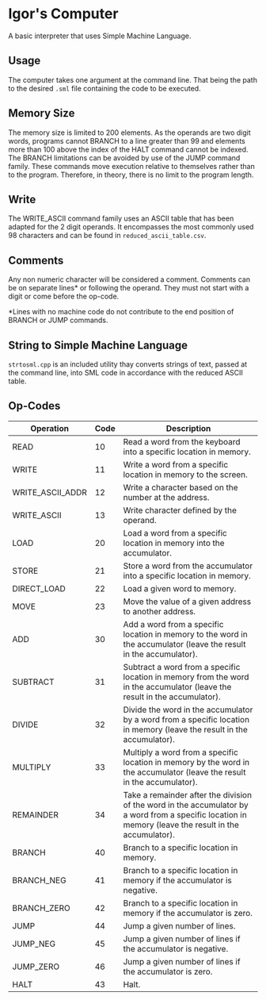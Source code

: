 # Igor's Computer

A basic interpreter that uses Simple Machine Language.

## Usage

The computer takes one argument at the command line.  That being the path to the desired `.sml` file containing the code to be executed.

## Memory Size

The memory size is limited to 200 elements.  As the operands are two digit words, programs cannot BRANCH to a line greater than 99 and elements more than 100 above the index of the HALT command cannot be indexed.  The BRANCH limitations can be avoided by use of the JUMP command family.  These commands move execution relative to themselves rather than to the program.  Therefore, in theory, there is no limit to the program length.

## Write

The WRITE_ASCII command family uses an ASCII table that has been adapted for the 2 digit operands.  It encompasses the most commonly used 98 characters and can be found in `reduced_ascii_table.csv`.

## Comments

Any non numeric character will be considered a comment.  Comments can be on separate lines* or following the operand.  They must not start with a digit or come before the op-code.

*Lines with no machine code do not contribute to the end position of BRANCH or JUMP commands.

## String to Simple Machine Language

`strtosml.cpp` is an included utility thay converts strings of text, passed at the command line, into SML code in accordance with the reduced ASCII table.

## Op-Codes

| Operation        | Code | Description                                                  |
| ---------------- | ---- | ------------------------------------------------------------ |
| READ             | 10   | Read a word from the keyboard into a specific location in memory. |
| WRITE            | 11   | Write a word from a specific location in memory to the screen. |
| WRITE_ASCII_ADDR | 12   | Write a character based on the number at the address.        |
| WRITE_ASCII      | 13   | Write character defined by the operand.                      |
| LOAD             | 20   | Load a word from a specific location in memory into the accumulator. |
| STORE            | 21   | Store a word from the accumulator into a specific location in memory. |
| DIRECT_LOAD      | 22   | Load a given word to memory.                                 |
| MOVE             | 23   | Move the value of a given address to another address.        |
| ADD              | 30   | Add a word from a specific location in memory to the word in the accumulator (leave the result in the accumulator). |
| SUBTRACT         | 31   | Subtract a word from a specific location in memory from the word in the accumulator (leave the result in the accumulator). |
| DIVIDE           | 32   | Divide the word in the accumulator by a word from a specific location in memory (leave the result in the accumulator). |
| MULTIPLY         | 33   | Multiply a word from a specific location in memory by the word in the accumulator (leave the result in the accumulator). |
| REMAINDER        | 34   | Take a remainder after the division of the word in the accumulator by a word from a specific location in memory (leave the result in the accumulator). |
| BRANCH           | 40   | Branch to a specific location in memory.                     |
| BRANCH_NEG       | 41   | Branch to a specific location in memory if the accumulator is negative. |
| BRANCH_ZERO      | 42   | Branch to a specific location in memory if the accumulator is zero. |
| JUMP             | 44   | Jump a given number of lines.                                |
| JUMP_NEG         | 45   | Jump a given number of lines if the accumulator is negative. |
| JUMP_ZERO        | 46   | Jump a given number of lines if the accumulator is zero.     |
| HALT             | 43   | Halt.                                                        |
